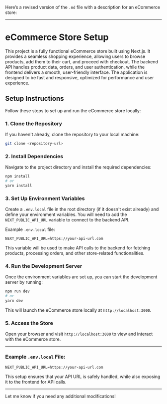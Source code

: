 Here’s a revised version of the `.md` file with a description for an eCommerce store:

---

# eCommerce Store Setup

This project is a fully functional eCommerce store built using Next.js. It provides a seamless shopping experience, allowing users to browse products, add them to their cart, and proceed with checkout. The backend API handles product data, orders, and user authentication, while the frontend delivers a smooth, user-friendly interface. The application is designed to be fast and responsive, optimized for performance and user experience.

## Setup Instructions

Follow these steps to set up and run the eCommerce store locally:

### 1. Clone the Repository

If you haven't already, clone the repository to your local machine:
```bash
git clone <repository-url>
```

### 2. Install Dependencies

Navigate to the project directory and install the required dependencies:
```bash
npm install
# or
yarn install
```

### 3. Set Up Environment Variables

Create a `.env.local` file in the root directory (if it doesn't exist already) and define your environment variables. You will need to add the `NEXT_PUBLIC_API_URL` variable to connect to the backend API.

Example `.env.local` file:
```env
NEXT_PUBLIC_API_URL=https://your-api-url.com
```

This variable will be used to make API calls to the backend for fetching products, processing orders, and other store-related functionalities.

### 4. Run the Development Server

Once the environment variables are set up, you can start the development server by running:
```bash
npm run dev
# or
yarn dev
```

This will launch the eCommerce store locally at `http://localhost:3000`.

### 5. Access the Store

Open your browser and visit `http://localhost:3000` to view and interact with the eCommerce store.

---

### Example `.env.local` File:

```env
NEXT_PUBLIC_API_URL=https://your-api-url.com
```

This setup ensures that your API URL is safely handled, while also exposing it to the frontend for API calls.

---

Let me know if you need any additional modifications!